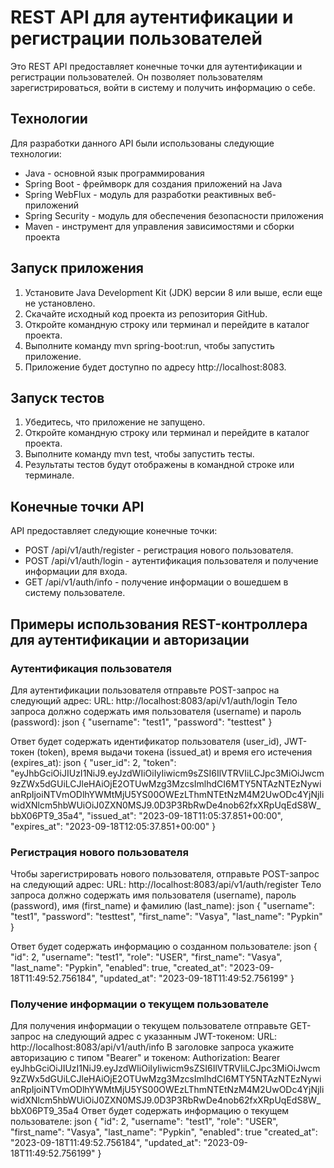 # REST API для аутентификации и регистрации пользователей

Это REST API предоставляет конечные точки для аутентификации и регистрации пользователей. Он позволяет пользователям зарегистрироваться, войти в систему и получить информацию о себе.

## Технологии

Для разработки данного API были использованы следующие технологии:

- Java - основной язык программирования
- Spring Boot - фреймворк для создания приложений на Java
- Spring WebFlux - модуль для разработки реактивных веб-приложений
- Spring Security - модуль для обеспечения безопасности приложения
- Maven - инструмент для управления зависимостями и сборки проекта

## Запуск приложения

1. Установите Java Development Kit (JDK) версии 8 или выше, если еще не установлено.
2. Скачайте исходный код проекта из репозитория GitHub.
3. Откройте командную строку или терминал и перейдите в каталог проекта.
4. Выполните команду mvn spring-boot:run, чтобы запустить приложение.
5. Приложение будет доступно по адресу http://localhost:8083.

## Запуск тестов

1. Убедитесь, что приложение не запущено.
2. Откройте командную строку или терминал и перейдите в каталог проекта.
3. Выполните команду mvn test, чтобы запустить тесты.
4. Результаты тестов будут отображены в командной строке или терминале.

## Конечные точки API

API предоставляет следующие конечные точки:

- POST /api/v1/auth/register - регистрация нового пользователя.
- POST /api/v1/auth/login - аутентификация пользователя и получение информации для входа.
- GET /api/v1/auth/info - получение информации о вошедшем в систему пользователе.‍


## Примеры использования REST-контроллера для аутентификации и авторизации

### Аутентификация пользователя
Для аутентификации пользователя отправьте POST-запрос на следующий адрес:
URL: http://localhost:8083/api/v1/auth/login
Тело запроса должно содержать имя пользователя (username) и пароль (password):
json { 
"username": "test1",
"password": "testtest"
} 

Ответ будет содержать идентификатор пользователя (user_id), JWT-токен (token), время выдачи токена (issued_at) и время его истечения (expires_at):
json { 
"user_id": 2,
"token": "eyJhbGciOiJIUzI1NiJ9.eyJzdWIiOiIyIiwicm9sZSI6IlVTRVIiLCJpc3MiOiJwcm9zZWx5dGUiLCJleHAiOjE2OTUwMzg3MzcsImlhdCI6MTY5NTAzNTEzNywianRpIjoiNTVmODlhYWMtMjU5YS00OWEzLThmNTEtNzM4M2UwODc4YjNjIiwidXNlcm5hbWUiOiJ0ZXN0MSJ9.0D3P3RbRwDe4nob62fxXRpUqEdS8W_bbX06PT9_35a4",
"issued_at": "2023-09-18T11:05:37.851+00:00",
"expires_at": "2023-09-18T12:05:37.851+00:00"
} 

### Регистрация нового пользователя
Чтобы зарегистрировать нового пользователя, отправьте POST-запрос на следующий адрес:
URL: http://localhost:8083/api/v1/auth/register
Тело запроса должно содержать имя пользователя (username), пароль (password), имя (first_name) и фамилию (last_name):
json { 
"username": "test1",
"password": "testtest",
"first_name": "Vasya",
"last_name": "Pypkin"
} 

Ответ будет содержать информацию о созданном пользователе:
json { 
"id": 2,
"username": "test1",
"role": "USER",
"first_name": "Vasya",
"last_name": "Pypkin",
"enabled": true,
"created_at": "2023-09-18T11:49:52.756184",
"updated_at": "2023-09-18T11:49:52.756199" } 

### Получение информации о текущем пользователе
Для получения информации о текущем пользователе отправьте GET-запрос на следующий адрес с указанным JWT-токеном:
URL: http://localhost:8083/api/v1/auth/info
В заголовке запроса укажите авторизацию с типом "Bearer" и токеном:
Authorization: Bearer eyJhbGciOiJIUzI1NiJ9.eyJzdWIiOiIyIiwicm9sZSI6IlVTRVIiLCJpc3MiOiJwcm9zZWx5dGUiLCJleHAiOjE2OTUwMzg3MzcsImlhdCI6MTY5NTAzNTEzNywianRpIjoiNTVmODlhYWMtMjU5YS00OWEzLThmNTEtNzM4M2UwODc4YjNjIiwidXNlcm5hbWUiOiJ0ZXN0MSJ9.0D3P3RbRwDe4nob62fxXRpUqEdS8W_bbX06PT9_35a4
Ответ будет содержать информацию о текущем пользователе:
json {
"id": 2,
"username": "test1",
"role": "USER",
"first_name": "Vasya",
"last_name": "Pypkin",
"enabled": true
"created_at": "2023-09-18T11:49:52.756184",
"updated_at": "2023-09-18T11:49:52.756199"
}

